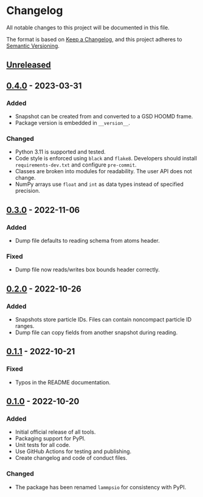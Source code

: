 # Changelog

All notable changes to this project will be documented in this file.

The format is based on [Keep a Changelog](https://keepachangelog.com/en/1.0.0/),
and this project adheres to [Semantic Versioning](https://semver.org/spec/v2.0.0.html).

## [Unreleased]

## [0.4.0] - 2023-03-31
### Added
- Snapshot can be created from and converted to a GSD HOOMD frame.
- Package version is embedded in `__version__`.

### Changed
- Python 3.11 is supported and tested.
- Code style is enforced using `black` and `flake8`. Developers should install
`requirements-dev.txt` and configure `pre-commit`.
- Classes are broken into modules for readability. The user API does not change.
- NumPy arrays use `float` and `int` as data types instead of specified precision.

## [0.3.0] - 2022-11-06
### Added
- Dump file defaults to reading schema from atoms header.

### Fixed
- Dump file now reads/writes box bounds header correctly.

## [0.2.0] - 2022-10-26
### Added
- Snapshots store particle IDs. Files can contain noncompact particle ID ranges.
- Dump file can copy fields from another snapshot during reading.

## [0.1.1] - 2022-10-21
### Fixed
- Typos in the README documentation.

## [0.1.0] - 2022-10-20
### Added
- Initial official release of all tools.
- Packaging support for PyPI.
- Unit tests for all code.
- Use GitHub Actions for testing and publishing.
- Create changelog and code of conduct files.

### Changed
- The package has been renamed `lammpsio` for consistency with PyPI.

[Unreleased]: https://github.com/mphowardlab/lammpsio/compare/v0.4.0...HEAD
[0.4.0]: https://github.com/mphowardlab/lammpsio/compare/v0.3.0...v0.4.0
[0.3.0]: https://github.com/mphowardlab/lammpsio/compare/v0.2.0...v0.3.0
[0.2.0]: https://github.com/mphowardlab/lammpsio/compare/v0.1.1...v0.2.0
[0.1.1]: https://github.com/mphowardlab/lammpsio/compare/v0.1.0...v0.1.1
[0.1.0]: https://github.com/mphowardlab/lammpsio/releases/tag/v0.1.0
